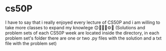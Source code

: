 # cs50P
I have to say that i really enjoyed every lecture of CS50P and i am willing to take more classes to expand my knowlege 😊👩🏻‍💻⚙️🔎
(Solutions and problem sets of each CS50P week are located inside the directory, in each problem set's folder there are one or two .py files with the solution and a txt file with the problem set)
